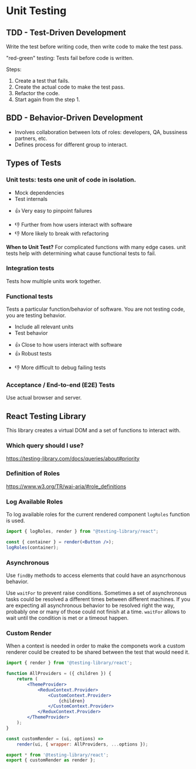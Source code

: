 # Unit Testing

## TDD - Test-Driven Development

Write the test before writing code, then write code to make the test pass.

"red-green" testing: Tests fail before code is written.

Steps:

1. Create a test that fails.
2. Create the actual code to make the test pass.
3. Refactor the code.
4. Start again from the step 1.

## BDD - Behavior-Driven Development

* Involves collaboration between lots of roles: developers, QA, bussiness partners, etc.
* Defines process for different group to interact.

## Types of Tests

### Unit tests: tests one unit of code in isolation.

* Mock dependencies
* Test internals
+ 👍 Very easy to pinpoint failures
- 👎 Further from how users interact with software
- 👎 More likely to break with refactoring

__When to Unit Test?__ For complicated functions with many edge cases. unit tests help with determining what cause functional tests to fail.

### Integration tests

Tests how multiple units work together.

### Functional tests

Tests a particular function/behavior of software. You are not testing code, you are testing behavior.

* Include all relevant units
* Test behavior
+ 👍 Close to how users interact with software
+ 👍 Robust tests
- 👎 More difficult to debug failing tests

### Acceptance / End-to-end (E2E) Tests

Use actual browser and server.

## React Testing Library

This library creates a virtual DOM and a set of functions to interact with.

### Which query should I use?

https://testing-library.com/docs/queries/about#priority

### Definition of Roles

https://www.w3.org/TR/wai-aria/#role_definitions

### Log Available Roles

To log available roles for the current rendered component `logRoles` function is used.

```jsx
import { logRoles, render } from "@testing-library/react";

const { container } = render(<Button />);
logRoles(container);
```

### Asynchronous

Use `findBy` methods to access elements that could have an asyncrhonous behavior.

Use `waitFor` to prevent raise conditions. Sometimes a set of asynchronous tasks could be resolved a different times between different machines. If you are expecting all asynchronous behavior to be resolved right the way, probably one or many of those could not finish at a time. `waitFor` allows to wait until the condition is met or a timeout happen.

### Custom Render

When a context is needed in order to make the componets work a custom renderer could be created to be shared between the test that would need it.

```jsx
import { render } from '@testing-library/react';

function AllProviders = ({ children }) {
    return (
        <ThemeProvider>
            <ReduxContext.Provider>
                <CustomContext.Provider>
                    {children}
                </CustomContext.Provider>
            </ReduxContext.Provider>
        </ThemeProvider>
    );
}

const customRender = (ui, options) =>
    render(ui, { wrapper: AllProviders, ...options });

export * from '@testing-library/react';
export { customRender as render };
```
